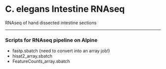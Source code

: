 # C. elegans Intestine RNAseq
RNAseq of hand dissected intestine sections

---

### Scripts for RNAseq pipeline on Alpine

- fastp.sbatch (need to convert into an array job!)
- hisat2_array.sbatch
- FeatureCounts_array.sbatch
